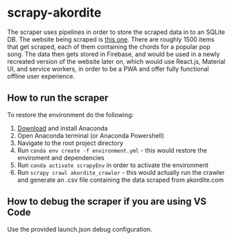 # scrapy-akordite

The scraper uses pipelines in order to store the scraped data in to an SQLite DB.
The website being scraped is [this one](http://akordite.com/). There are roughly 1500 items that get scraped, each of them containing the chords for a popular pop song. The data then gets stored in Firebase, and would be used in a newly recreated version of the website later on, which would use React.js, Material UI, and service workers, in order to be a PWA and offer fully functional offline user experience.

## How to run the scraper
To restore the environment do the following:

1. [Download](https://www.anaconda.com/distribution/) and install Anaconda
2. Open Anaconda terminal (or Anaconda Powershell)
3. Navigate to the root project directory
4. Run ```conda env create -f environment.yml``` - this would restore the enviroment and dependencies
5. Run ```conda activate scrapyEnv``` in order to activate the environment
6. Run ```scrapy crawl akordite_crawler``` - this would actually run the crawler and generate an .csv file containing the data scraped from akordite.com

## How to debug the scraper if you are using VS Code
Use the provided launch.json debug configuration. 
